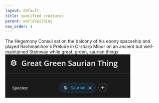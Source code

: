 ```yaml
---
layout: default
title: specified creatures
parent: worldbuilding
nav_order: 4
---
```


<div class="ow-story-box">
  The Hegemony Consul sat on the balcony of his ebony spaceship and played Rachmaninov's Prelude in C-sharp Minor on an ancient but well-maintained Steinway <span class="ow-highlight">while great, green, saurian things</span>
</div>

<div class="ow-screenshot">
  <a href="https://base-tool.onlyworlds.com/" target="_blank">
    <img src="/assets/images/screenshots/specified-creatures-base-tool.png" alt="onlyworlds species element">
  </a>
</div>
